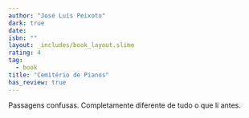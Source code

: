 ```yaml
---
author: "José Luís Peixoto"
dark: true
date: 
isbn: ""
layout: _includes/book_layout.slime
rating: 4
tag:
  - book
title: "Cemitério de Pianos"
has_review: true
---
```


Passagens confusas. Completamente diferente de tudo o que li antes.
